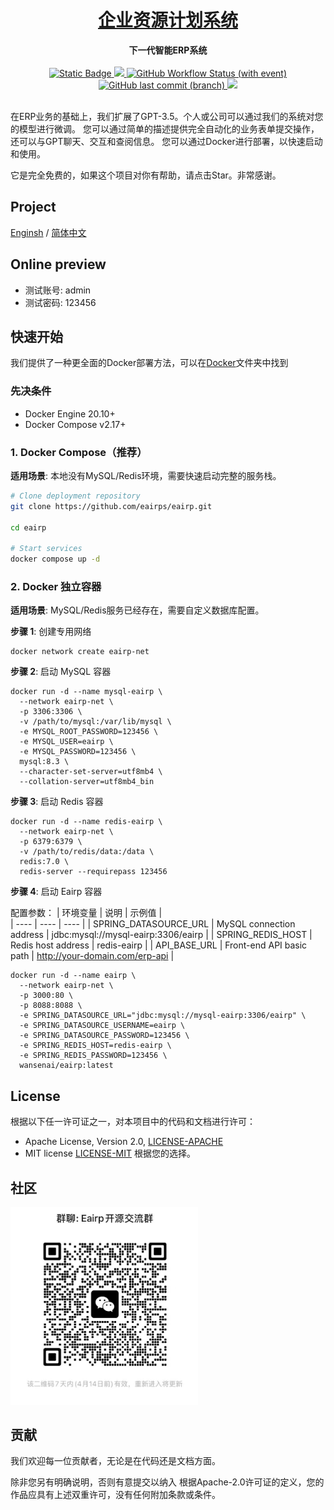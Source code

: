 <h1 align="center"><a href="#" target="_blank">企业资源计划系统</a></h1>
<div align="center">
 <strong>
  下一代智能ERP系统
 </strong>
</div>
<br />

<div align="center">
  <!-- Crates version -->
  <a href="https://spring.io/projects/spring-boot#learn">
    <img alt="Static Badge" src="https://img.shields.io/badge/spring-boot?label=Spring%20Boot%203.1.3">
  </a>
 <a href="https://codecov.io/gh/wansenai/eairp" > 
    <img src="https://codecov.io/gh/wansenai/eairp/graph/badge.svg?token=6OO8JX0ZVV"/> 
 </a>
  <a href="#">
    <img alt="GitHub Workflow Status (with event)" src="https://img.shields.io/github/actions/workflow/status/wansenai/wansenerp/maven.yml">
  </a>
  <!-- commits -->
  <a href="#">
    <img alt="GitHub last commit (branch)" src="https://img.shields.io/github/last-commit/wansenai/wansenerp/master">
  </a>
   <a href="">
    <img src="https://img.shields.io/github/repo-size/wansenai/eairp"/>
  </a>
</div>
<br />

在ERP业务的基础上，我们扩展了GPT-3.5。个人或公司可以通过我们的系统对您的模型进行微调。
您可以通过简单的描述提供完全自动化的业务表单提交操作，还可以与GPT聊天、交互和查阅信息。
您可以通过Docker进行部署，以快速启动和使用。

它是完全免费的，如果这个项目对你有帮助，请点击Star。非常感谢。

## Project
[Enginsh](https://github.com/eairps/eairp/blob/master/README.md) / [简体中文](https://github.com/eairps/eairp/blob/master/README_ZH.md)

## Online preview
- 测试账号: admin
- 测试密码: 123456

## 快速开始
我们提供了一种更全面的Docker部署方法，可以在[Docker](https://github.com/eairps/eairp/blob/master/docker/README_ZH.md)文件夹中找到

### 先决条件
- Docker Engine 20.10+
- Docker Compose v2.17+

### 1. Docker Compose（推荐）

**适用场景**: 本地没有MySQL/Redis环境，需要快速启动完整的服务栈。

```bash
# Clone deployment repository
git clone https://github.com/eairps/eairp.git

cd eairp

# Start services
docker compose up -d
```

### 2. Docker 独立容器

**适用场景**: MySQL/Redis服务已经存在，需要自定义数据库配置。

**步骤 1**: 创建专用网络

```console
docker network create eairp-net
```

**步骤 2**: 启动 MySQL 容器

```console
docker run -d --name mysql-eairp \
  --network eairp-net \
  -p 3306:3306 \
  -v /path/to/mysql:/var/lib/mysql \
  -e MYSQL_ROOT_PASSWORD=123456 \
  -e MYSQL_USER=eairp \
  -e MYSQL_PASSWORD=123456 \
  mysql:8.3 \
  --character-set-server=utf8mb4 \
  --collation-server=utf8mb4_bin
```

**步骤 3**: 启动 Redis 容器

```console
docker run -d --name redis-eairp \
  --network eairp-net \
  -p 6379:6379 \
  -v /path/to/redis/data:/data \
  redis:7.0 \
  redis-server --requirepass 123456
```

**步骤 4**: 启动 Eairp 容器

配置参数：
|  环境变量	   | 说明  |  示例值  |  
|  ----  | ----  | ----  |
| SPRING_DATASOURCE_URL  | MySQL connection address | jdbc:mysql://mysql-eairp:3306/eairp |
| SPRING_REDIS_HOST	  | Redis host address | redis-eairp |
| API_BASE_URL		  | Front-end API basic path | http://your-domain.com/erp-api |

```console
docker run -d --name eairp \
  --network eairp-net \
  -p 3000:80 \
  -p 8088:8088 \
  -e SPRING_DATASOURCE_URL="jdbc:mysql://mysql-eairp:3306/eairp" \
  -e SPRING_DATASOURCE_USERNAME=eairp \
  -e SPRING_DATASOURCE_PASSWORD=123456 \
  -e SPRING_REDIS_HOST=redis-eairp \
  -e SPRING_REDIS_PASSWORD=123456 \
  wansenai/eairp:latest
```

## License

根据以下任一许可证之一，对本项目中的代码和文档进行许可：

- Apache License, Version 2.0, [LICENSE-APACHE](LICENSE-APACHE)
- MIT license [LICENSE-MIT](LICENSE-MIT)
根据您的选择。

## 社区
<img src="images/wechat-group-20250407.jpg" alt="WeChat Group" width="300" />

## 贡献
我们欢迎每一位贡献者，无论是在代码还是文档方面。

除非您另有明确说明，否则有意提交以纳入 根据Apache-2.0许可证的定义，您的作品应具有上述双重许可，没有任何附加条款或条件。

